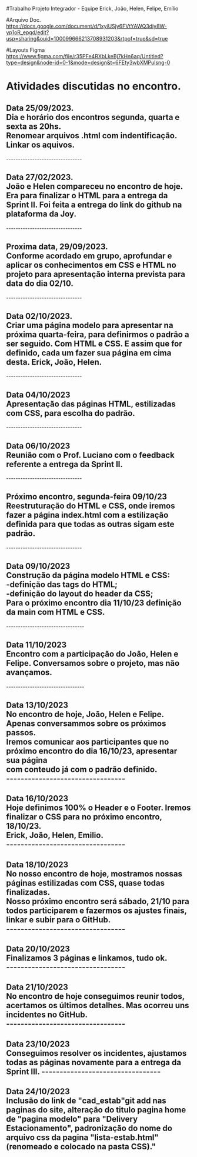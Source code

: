 #Trabalho Projeto Integrador - Equipe Erick, João, Helen, Felipe, Emílio

#Arquivo Doc.
https://docs.google.com/document/d/1xyiUSjy6FVtYAWQ3diy8W-yp1oR_epqd/edit?usp=sharing&ouid=100099666213708931203&rtpof=true&sd=true

#Layouts Figma
https://www.figma.com/file/r35PFe4RXbLkeBj7kHn6aq/Untitled?type=design&node-id=0-1&mode=design&t=6FEty3wbXMPulsng-0
<h1>
Atividades discutidas no encontro.
</h1> 
<h2>
    Data 25/09/2023.<br>
    Dia e horário dos encontros segunda, quarta e sexta as 20hs.<br>
    Renomear arquivos .html com indentificação.<br>
    Linkar os aquivos.<br>
</h2>
--------------------------------
<h2>
    Data 27/02/2023.<br>
    João e Helen compareceu no encontro de hoje. Era para finalizar o HTML para a entrega da Sprint II.
    Foi feita a entrega do link do github na plataforma da Joy.
</h2>
--------------------------------
<h2>
    Proxima data, 29/09/2023.<br>
    Conforme acordado em grupo, aprofundar e aplicar os conhecimentos em CSS e HTML no projeto para apresentação interna prevista para data do dia 02/10.
</h2>
--------------------------------
<h2>Data 02/10/2023.<br>
    Criar uma página modelo para apresentar na próxima quarta-feira, para definirmos o padrão a ser seguido.
    Com HTML e CSS. E assim que for definido, cada um fazer sua página em cima desta.
    Erick, João, Helen.  
</h2>
--------------------------------
<h2>Data 04/10/2023<br>
    Apresentação das páginas HTML, estilizadas com CSS, para escolha do padrão.
</h2>
--------------------------------
<h2>Data 06/10/2023<br>
    Reunião com o Prof. Luciano com o feedback referente a entrega da Sprint II.
</h2>
--------------------------------
<h2>Próximo encontro, segunda-feira 09/10/23<br>
Reestruturação do HTML e CSS, onde iremos fazer a página index.html com a estilização definida para que todas as outras sigam este padrão.
</h2>
--------------------------------
<h2>Data 09/10/2023<br>
Construção da página modelo HTML e CSS:<br>
-definição das tags do HTML;<br>
-definição do layout do header da CSS;<br>
Para o próximo encontro dia 11/10/23 definição da main com HTML e CSS.</h2>
---------------------------------
<h2>Data 11/10/2023<br>
Encontro com a participação do João, Helen e Felipe. Conversamos sobre o projeto, mas não avançamos.</h2>
---------------------------------
<h2>Data 13/10/2023<br>
No encontro de hoje, João, Helen e Felipe. Apenas conversammos sobre os próximos passos.<br>
Iremos comunicar aos participantes que no próximo encontro do dia 16/10/23, apresentar sua página<br>
com conteudo já com o padrão definido.<br>
---------------------------------
<h2>Data 16/10/2023<br>
Hoje definimos 100% o Header e o Footer. Iremos finalizar o CSS para no próximo encontro, 18/10/23.<br>
Erick, João, Helen, Emilio.<br>
---------------------------------
<h2>Data 18/10/2023<br>
No nosso encontro de hoje, mostramos nossas páginas estilizadas com CSS, quase todas finalizadas.<br>
Nosso próximo encontro será sábado, 21/10 para todos participarem e fazermos os ajustes finais, <br>
linkar e subir para o GitHub.<br>
---------------------------------
<h2>Data 20/10/2023<br>
Finalizamos 3 páginas e linkamos, tudo ok.<br>
---------------------------------
<h2>Data 21/10/2023<br>
No encontro de hoje conseguimos reunir todos, acertamos os últimos detalhes. Mas ocorreu uns incidentes no GitHub. <br>
---------------------------------
<h2>Data 23/10/2023<br>
Conseguimos resolver os incidentes, ajustamos todas as páginas novamente para a entrega da Sprint III.
---------------------------------
<h2>Data 24/10/2023<br>
Inclusão do link de "cad_estab"git add nas paginas do site, alteração do titulo pagina home de "pagina modelo" para "Delivery Estacionamento", padronização do nome do arquivo css da pagina "lista-estab.html" (renomeado e colocado na pasta CSS)."



